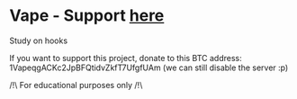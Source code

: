 # Vape - Support [here](https://t.me/vapecrack)
Study on hooks

If you want to support this project, donate to this BTC address: 1VapeqgACKc2JpBFQtidvZkfT7UfgfUAm (we can still disable the server :p)

/!\ For educational purposes only /!\
